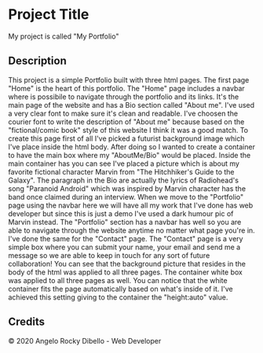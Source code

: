 # Project Title

My project is called "My Portfolio" 


## Description 

This project is a simple Portfolio built with three html pages. The first page "Home" is the heart of this portfolio.
The "Home" page includes a navbar where is possibile to navigate through the portfolio and its links. It's the main page of the website
and has a Bio section called "About me". I've used a very clear font to make sure it's clean and readable. I've choosen the courier font
to write the description of "About me" because based on the "fictional/comic book" style of this website I think it was a good match.
To create this page first of all I've picked a futurist background image which I've place inside the html body. After doing so I wanted to
create a container to have the main box where my "AboutMe/Bio" would be placed. Inside the main container has you can see I've placed a picture
which is about my favorite fictional character Marvin from "The Hitchhiker's Guide to the Galaxy". The paragraph in the Bio are actually the 
lyrics of Radiohead's song "Paranoid Android" which was inspired by Marvin character has the band once claimed during an interview. When we move 
to the "Portfolio" page using the navbar here we will have all my work that I've done has web developer but since this is just a demo I've used a 
dark humour pic of Marvin instead. The "Portfolio" section has a navbar has well so you are able to navigate through the website anytime no matter 
what page you're in. I've done the same for the "Contact" page. The "Contact" page is a very simple box where you can submit your name, your email 
and send me a message so we are able to keep in touch for any sort of future collaboration! You can see that the background picture that resides in 
the body of the html was applied to all three pages. The container white box was applied to all three pages as well. You can notice that the white 
container fits the page automatically based on what's inside of it. I've achieved this setting giving to the container the "height:auto" value.



## Credits

© 2020 Angelo Rocky Dibello - Web Developer




